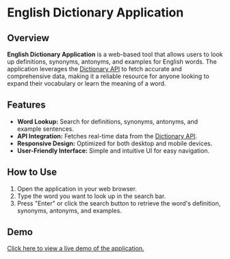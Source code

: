 # English Dictionary Application

## Overview

**English Dictionary Application** is a web-based tool that allows users to look up definitions, synonyms, antonyms, and examples for English words. The application leverages the [Dictionary API](https://dictionaryapi.dev/) to fetch accurate and comprehensive data, making it a reliable resource for anyone looking to expand their vocabulary or learn the meaning of a word.

## Features

- **Word Lookup:** Search for definitions, synonyms, antonyms, and example sentences.
- **API Integration:** Fetches real-time data from the [Dictionary API](https://dictionaryapi.dev/).
- **Responsive Design:** Optimized for both desktop and mobile devices.
- **User-Friendly Interface:** Simple and intuitive UI for easy navigation.

## How to Use

1. Open the application in your web browser.
2. Type the word you want to look up in the search bar.
3. Press "Enter" or click the search button to retrieve the word's definition, synonyms, antonyms, and examples.

## Demo

[Click here to view a live demo of the application.](https://penheiros.github.io/english-dictionary/)  
